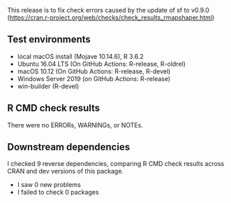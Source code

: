 This release is to fix check errors caused by the update of sf to v0.9.0 
(https://cran.r-project.org/web/checks/check_results_rmapshaper.html)

## Test environments

* local macOS install (Mojave 10.14.6), R 3.6.2
* Ubuntu 16.04 LTS (On GitHub Actions: R-release, R-oldrel)
* macOS 10.12 (On GitHub Actions: R-release, R-devel)
* Windows Server 2019 (on GitHub Actions: R-release)
* win-builder (R-devel)

## R CMD check results

There were no ERRORs, WARNINGs, or NOTEs.

## Downstream dependencies

I checked 9 reverse dependencies, comparing R CMD check results across CRAN and dev versions of this package.

 * I saw 0 new problems
 * I failed to check 0 packages
